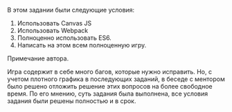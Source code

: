 В этом задании были следующие условия:

1. Использовать Canvas JS
2. Использовать Webpack
3. Полноценно использовать ES6.
3. Написать на этом всем полноценную игру.

Примечание автора.

Игра содержит в себе много багов, которые нужно исправить.
Но, с учетом плотного графика в последующих заданий, в беседе с ментором было решено отложить решение этих вопросов на более свободное время.
По его мнению, суть задания была выполнена, все условия задания были решены полностью и в срок.
